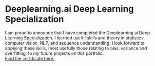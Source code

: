 # Deeplearning.ai Deep Learning Specialization
I am proud to announce that I have completed the Deeplearning.ai Deep Learning Specialization. I learned useful skills and theory in statistics, computer vision, NLP,  and sequence understanding.
I look forward to applying these skills, most usefully those relating to bias, variance and overfitting, to my future projects on this portfolio. <br>
[Find the certificate here.](https://coursera.org/verify/specialization/Y8MEPP6U3Q4E)
